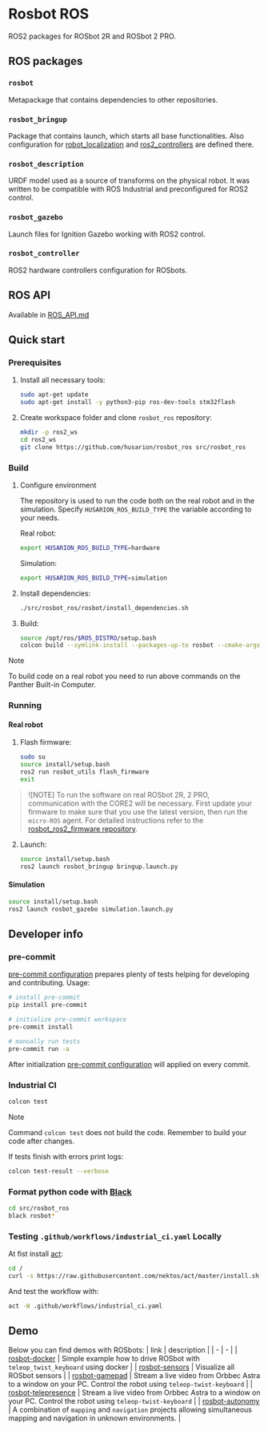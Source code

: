 # Rosbot ROS

ROS2 packages for ROSbot 2R and ROSbot 2 PRO.

## ROS packages

### `rosbot`

Metapackage that contains dependencies to other repositories.

### `rosbot_bringup`

Package that contains launch, which starts all base functionalities. Also configuration for [robot_localization](https://github.com/cra-ros-pkg/robot_localization) and [ros2_controllers](https://github.com/ros-controls/ros2_controllers) are defined there.

### `rosbot_description`

URDF model used as a source of transforms on the physical robot. It was written to be compatible with ROS Industrial and preconfigured for ROS2 control.

### `rosbot_gazebo`

Launch files for Ignition Gazebo working with ROS2 control.

### `rosbot_controller`

ROS2 hardware controllers configuration for ROSbots.

## ROS API

Available in [ROS_API.md](./ROS_API.md)

## Quick start

### Prerequisites

1. Install all necessary tools:

    ```bash
    sudo apt-get update
    sudo apt-get install -y python3-pip ros-dev-tools stm32flash
    ```

2. Create workspace folder and clone `rosbot_ros` repository:

    ```bash
    mkdir -p ros2_ws
    cd ros2_ws
    git clone https://github.com/husarion/rosbot_ros src/rosbot_ros
    ```

### Build

1. Configure environment

    The repository is used to run the code both on the real robot and in the simulation. Specify `HUSARION_ROS_BUILD_TYPE` the variable according to your needs.

    Real robot:

    ``` bash
    export HUSARION_ROS_BUILD_TYPE=hardware
    ```

    Simulation:

    ```bash
    export HUSARION_ROS_BUILD_TYPE=simulation
    ```

2. Install dependencies:

    ``` bash
    ./src/rosbot_ros/rosbot/install_dependencies.sh
    ```

3. Build:

    ```bash
    source /opt/ros/$ROS_DISTRO/setup.bash
    colcon build --symlink-install --packages-up-to rosbot --cmake-args -DCMAKE_BUILD_TYPE=Release
    ```

>[!NOTE]
> To build code on a real robot you need to run above commands on the Panther Built-in Computer.

### Running

#### Real robot

1. Flash firmware:

    ```bash
    sudo su
    source install/setup.bash
    ros2 run rosbot_utils flash_firmware
    exit
    ```

> ![NOTE]
> To run the software on real ROSbot 2R, 2 PRO, communication with the CORE2 will be necessary.
> First update your firmware to make sure that you use the latest version, then run the `micro-ROS` agent.
> For detailed instructions refer to the [rosbot_ros2_firmware repository](https://github.com/husarion/rosbot_ros2_firmware).

2. Launch:

    ```bash
    source install/setup.bash
    ros2 launch rosbot_bringup bringup.launch.py
    ```

#### Simulation

```bash
source install/setup.bash
ros2 launch rosbot_gazebo simulation.launch.py
```

## Developer info

### pre-commit

[pre-commit configuration](.pre-commit-config.yaml) prepares plenty of tests helping for developing and contributing. Usage:

```bash
# install pre-commit
pip install pre-commit

# initialize pre-commit workspace
pre-commit install

# manually run tests
pre-commit run -a
```

After initialization [pre-commit configuration](.pre-commit-config.yaml) will applied on every commit.

### Industrial CI

```bash
colcon test
```

> [!NOTE]
> Command `colcon test` does not build the code. Remember to build your code after changes.

If tests finish with errors print logs:

``` bash
colcon test-result --verbose
```

### Format python code with [Black](https://github.com/psf/black)

```bash
cd src/rosbot_ros
black rosbot*
```

### Testing `.github/workflows/industrial_ci.yaml` Locally

At fist install [act](https://github.com/nektos/act):

```bash
cd /
curl -s https://raw.githubusercontent.com/nektos/act/master/install.sh | sudo bash
```

And test the workflow with:

```bash
act -W .github/workflows/industrial_ci.yaml
```

## Demo

Below you can find demos with ROSbots:
| link | description |
| - | - |
| [rosbot-docker](https://github.com/husarion/rosbot-docker/tree/ros2) | Simple example how to drive ROSbot with `teleop_twist_keyboard` using docker |
| [rosbot-sensors](https://github.com/husarion/rosbot-sensors) | Visualize all ROSbot sensors |
| [rosbot-gamepad](https://github.com/husarion/rosbot-gamepad) | Stream a live video from Orbbec Astra to a window on your PC. Control the robot using `teleop-twist-keyboard` |
| [rosbot-telepresence](https://github.com/husarion/rosbot-telepresence) | Stream a live video from Orbbec Astra to a window on your PC. Control the robot using `teleop-twist-keyboard` |
| [rosbot-autonomy](https://github.com/husarion/rosbot-autonomy) | A combination of `mapping` and `navigation` projects allowing simultaneous mapping and navigation in unknown environments.  |

